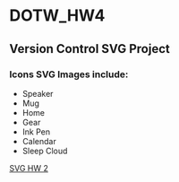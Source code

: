 # DOTW_HW4
## Version Control SVG Project

### Icons SVG Images include:
  * Speaker
  * Mug
  * Home
  * Gear
  * Ink Pen
  * Calendar
  * Sleep Cloud
  

[SVG HW 2](http://i6.cims.nyu.edu/~jmw686/dotw/hw2/)
